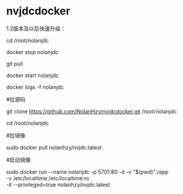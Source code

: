 # nvjdcdocker
1.2版本及以后快速升级：

cd /root/nolanjdc

docker stop nolanjdc

git pull

docker start nolanjdc

docker logs -f nolanjdc 


#拉源码

git clone https://github.com/NolanHzy/nvjdcdocker.git /root/nolanjdc

cd  /root/nolanjdc

#拉镜像

sudo docker pull nolanhzy/nvjdc:latest

#启动镜像

sudo docker run   --name nolanjdc -p 5701:80 -d  -v  "$(pwd)":/app \
-v /etc/localtime:/etc/localtime:ro \
-it --privileged=true  nolanhzy/nvjdc:latest
